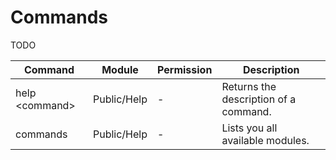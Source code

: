 ﻿# Commands
TODO

Command|Module|Permission|Description
---|---|---|---
help \<command>|Public/Help|-|Returns the description of a command.
commands|Public/Help|-|Lists you all available modules.